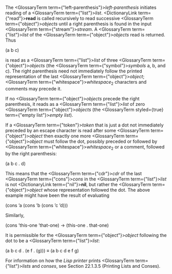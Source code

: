  



The <GlossaryTerm  term={"left-parenthesis"}><i>left-parenthesis</i></GlossaryTerm> initiates reading of a <GlossaryTerm  term={"list"}><i>list</i></GlossaryTerm>. <DictionaryLink  term={"read"}><b>read</b></DictionaryLink> is called recursively to read successive <GlossaryTerm  term={"object"}><i>objects</i></GlossaryTerm> until a right parenthesis is found in the input <GlossaryTerm  term={"stream"}><i>stream</i></GlossaryTerm>. A <GlossaryTerm  term={"list"}><i>list</i></GlossaryTerm> of the <GlossaryTerm  term={"object"}><i>objects</i></GlossaryTerm> read is returned. Thus 



(a b c) 



is read as a <GlossaryTerm  term={"list"}><i>list</i></GlossaryTerm> of three <GlossaryTerm  term={"object"}><i>objects</i></GlossaryTerm> (the <GlossaryTerm  term={"symbol"}><i>symbols</i></GlossaryTerm> a, b, and c). The right parenthesis need not immediately follow the printed representation of the last <GlossaryTerm  term={"object"}><i>object</i></GlossaryTerm>; <GlossaryTerm  term={"whitespace"}><i>whitespace</i></GlossaryTerm><sub>2</sub> characters and comments may precede it. 



If no <GlossaryTerm  term={"object"}><i>objects</i></GlossaryTerm> precede the right parenthesis, it reads as a <GlossaryTerm  term={"list"}><i>list</i></GlossaryTerm> of zero <GlossaryTerm  term={"object"}><i>objects</i></GlossaryTerm> (the <GlossaryTerm styled={true} term={"empty list"}><i>empty list</i></GlossaryTerm>). 



If a <GlossaryTerm  term={"token"}><i>token</i></GlossaryTerm> that is just a dot not immediately preceded by an escape character is read after some <GlossaryTerm  term={"object"}><i>object</i></GlossaryTerm> then exactly one more <GlossaryTerm  term={"object"}><i>object</i></GlossaryTerm> must follow the dot, possibly preceded or followed by <GlossaryTerm  term={"whitespace"}><i>whitespace</i></GlossaryTerm><sub>2</sub> or a comment, followed by the right parenthesis: 



(a b c . d) 



This means that the <GlossaryTerm  term={"cdr"}><i>cdr</i></GlossaryTerm> of the last <GlossaryTerm  term={"cons"}><i>cons</i></GlossaryTerm> in the <GlossaryTerm  term={"list"}><i>list</i></GlossaryTerm> is not <DictionaryLink  term={"nil"}><b>nil</b></DictionaryLink>, but rather the <GlossaryTerm  term={"object"}><i>object</i></GlossaryTerm> whose representation followed the dot. The above example might have been the result of evaluating 



(cons ’a (cons ’b (cons ’c ’d))) 



Similarly, 



(cons ’this-one ’that-one) → (this-one . that-one) 



It is permissible for the <GlossaryTerm  term={"object"}><i>object</i></GlossaryTerm> following the dot to be a <GlossaryTerm  term={"list"}><i>list</i></GlossaryTerm>: 



(a b c d . (e f . (g))) *≡* (a b c d e f g) 



For information on how the *Lisp printer* prints <GlossaryTerm  term={"list"}><i>lists</i></GlossaryTerm> and *conses*, see Section 22.1.3.5 (Printing Lists and Conses). 



